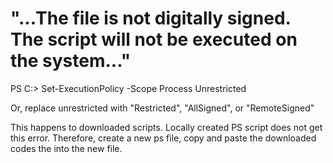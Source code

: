 # "...The file is not digitally signed.  The script will not be executed on the system..."

PS C:> Set-ExecutionPolicy -Scope Process Unrestricted

Or, replace unrestricted with "Restricted", "AllSigned", or "RemoteSigned"

This happens to downloaded scripts. Locally created PS script does not get this error. Therefore, create a new ps file, copy and paste the downloaded codes the into the new file. 

